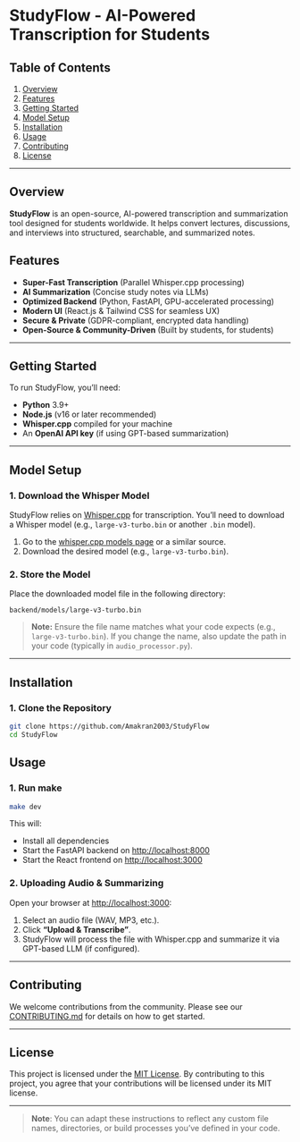 # StudyFlow - AI-Powered Transcription for Students

## Table of Contents
1. [Overview](#overview)
2. [Features](#features)
3. [Getting Started](#getting-started)
4. [Model Setup](#model-setup)
5. [Installation](#installation)
6. [Usage](#usage)
7. [Contributing](#contributing)
8. [License](#license)

---

## Overview
**StudyFlow** is an open-source, AI-powered transcription and summarization tool designed for students worldwide. It helps convert lectures, discussions, and interviews into structured, searchable, and summarized notes.

## Features
- **Super-Fast Transcription** (Parallel Whisper.cpp processing)  
- **AI Summarization** (Concise study notes via LLMs)  
- **Optimized Backend** (Python, FastAPI, GPU-accelerated processing)  
- **Modern UI** (React.js & Tailwind CSS for seamless UX)  
- **Secure & Private** (GDPR-compliant, encrypted data handling)  
- **Open-Source & Community-Driven** (Built by students, for students)

---

## Getting Started

To run StudyFlow, you’ll need:

- **Python** 3.9+  
- **Node.js** (v16 or later recommended)  
- **Whisper.cpp** compiled for your machine  
- An **OpenAI API key** (if using GPT-based summarization)

---

## Model Setup

### 1. Download the Whisper Model
StudyFlow relies on [Whisper.cpp](https://github.com/ggerganov/whisper.cpp) for transcription. You’ll need to download a Whisper model (e.g., `large-v3-turbo.bin` or another `.bin` model). 

1. Go to the [whisper.cpp models page](https://github.com/ggerganov/whisper.cpp#ggml-format) or a similar source.
2. Download the desired model (e.g., `large-v3-turbo.bin`).

### 2. Store the Model
Place the downloaded model file in the following directory:
```
backend/models/large-v3-turbo.bin
```
> **Note:** Ensure the file name matches what your code expects (e.g., `large-v3-turbo.bin`). If you change the name, also update the path in your code (typically in `audio_processor.py`).

---

## Installation

### 1. Clone the Repository
```bash
git clone https://github.com/Amakran2003/StudyFlow
cd StudyFlow
```

## Usage

### 1. Run make
```bash
make dev
```
This will:
- Install all dependencies
- Start the FastAPI backend on [http://localhost:8000](http://localhost:8000)  
- Start the React frontend on [http://localhost:3000](http://localhost:3000)

### 2. Uploading Audio & Summarizing
Open your browser at [http://localhost:3000](http://localhost:3000):
1. Select an audio file (WAV, MP3, etc.).
2. Click **“Upload & Transcribe”**.
3. StudyFlow will process the file with Whisper.cpp and summarize it via GPT-based LLM (if configured).

---

## Contributing
We welcome contributions from the community. Please see our [CONTRIBUTING.md](./CONTRIBUTING.md) for details on how to get started.

---

## License
This project is licensed under the [MIT License](./LICENSE). By contributing to this project, you agree that your contributions will be licensed under its MIT license.

---

> **Note**: You can adapt these instructions to reflect any custom file names, directories, or build processes you’ve defined in your code.